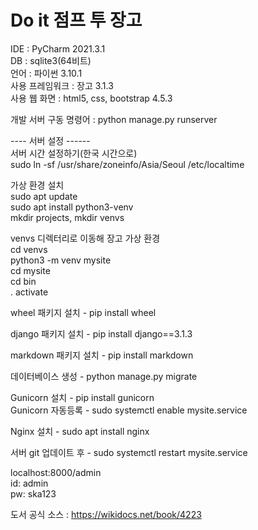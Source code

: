 # Do it 점프 투 장고
IDE : PyCharm 2021.3.1  
DB  : sqlite3(64비트)  
언어 : 파이썬 3.10.1  
사용 프레임워크 : 장고 3.1.3  
사용 웹 화면 : html5, css, bootstrap 4.5.3   

개발 서버 구동 명령어 : python manage.py runserver  

---- 서버 설정 ------  
서버 시간 설정하기(한국 시간으로)   
sudo ln -sf /usr/share/zoneinfo/Asia/Seoul /etc/localtime

가상 환경 설치  
sudo apt update  
sudo apt install python3-venv  
mkdir projects, mkdir venvs

venvs 디렉터리로 이동해 장고 가상 환경  
cd venvs  
python3 -m venv mysite  
cd mysite  
cd bin  
 . activate  

wheel 패키지 설치 - pip install wheel  

django 패키지 설치 - pip install django==3.1.3  

markdown 패키지 설치 - pip install markdown  

데이터베이스 생성 - python manage.py migrate  

Gunicorn 설치 - pip install gunicorn  
Gunicorn 자동등록 - sudo systemctl enable mysite.service  

Nginx 설치 - sudo apt install nginx

서버 git 업데이트 후 - sudo systemctl restart mysite.service


 localhost:8000/admin   
 id: admin   
 pw: ska123   
   
도서 공식 소스 : https://wikidocs.net/book/4223
